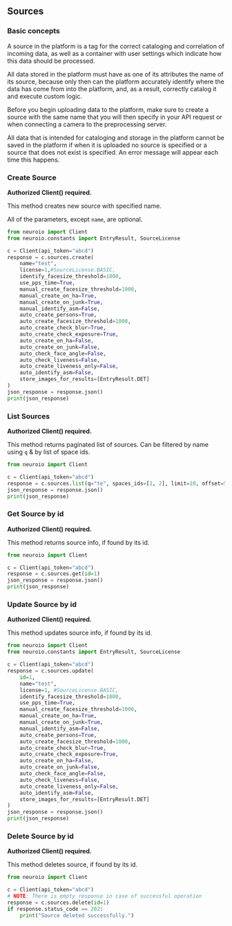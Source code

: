 ## Sources

### Basic concepts

A source in the platform is a tag for the correct cataloging and correlation of incoming data, as well as a container with user settings which indicate how this data should be processed.

All data stored in the platform must have as one of its attributes the name of its source, because only then can the platform accurately identify where the data has come from into the platform, and, as a result, correctly catalog it and execute custom logic.

Before you begin uploading data to the platform, make sure to create a source with the same name that you will then specify in your API request or when connecting a camera to the preprocessing server.

All data that is intended for cataloging and storage in the platform cannot be saved in the platform if when it is uploaded no source is specified or a source that does not exist is specified. An error message will appear each time this happens.

### Create Source

__Authorized Client() required.__

This method creates new source with specified name.

All of the parameters, except `name`, are optional.

```python
from neuroio import Client
from neuroio.constants import EntryResult, SourceLicense

c = Client(api_token="abcd")
response = c.sources.create(
    name="test",
    license=1,#SourceLicense.BASIC,
    identify_facesize_threshold=1000,
    use_pps_time=True,
    manual_create_facesize_threshold=1000,
    manual_create_on_ha=True,
    manual_create_on_junk=True,
    manual_identify_asm=False,
    auto_create_persons=True,
    auto_create_facesize_threshold=1000,
    auto_create_check_blur=True,
    auto_create_check_exposure=True,
    auto_create_on_ha=False,
    auto_create_on_junk=False,
    auto_check_face_angle=False,
    auto_check_liveness=False,
    auto_create_liveness_only=False,
    auto_identify_asm=False,
    store_images_for_results=[EntryResult.DET]
)
json_response = response.json()
print(json_response)
```

### List Sources

__Authorized Client() required.__

This method returns paginated list of sources. 
Can be filtered by name using `q` & by list of space ids.

```python
from neuroio import Client

c = Client(api_token="abcd")
response = c.sources.list(q="te", spaces_ids=[1, 2], limit=10, offset=5)
json_response = response.json()
print(json_response)
```

### Get Source by id

__Authorized Client() required.__

This method returns source info, if found by its id.

```python
from neuroio import Client

c = Client(api_token="abcd")
response = c.sources.get(id=1)
json_response = response.json()
print(json_response)
```

### Update Source by id

__Authorized Client() required.__

This method updates source info, if found by its id.

```python
from neuroio import Client
from neuroio.constants import EntryResult, SourceLicense

c = Client(api_token="abcd")
response = c.sources.update(
    id=1, 
    name="test",
    license=1, #SourceLicense.BASIC,
    identify_facesize_threshold=1000,
    use_pps_time=True,
    manual_create_facesize_threshold=1000,
    manual_create_on_ha=True,
    manual_create_on_junk=True,
    manual_identify_asm=False,
    auto_create_persons=True,
    auto_create_facesize_threshold=1000,
    auto_create_check_blur=True,
    auto_create_check_exposure=True,
    auto_create_on_ha=False,
    auto_create_on_junk=False,
    auto_check_face_angle=False,
    auto_check_liveness=False,
    auto_create_liveness_only=False,
    auto_identify_asm=False,
    store_images_for_results=[EntryResult.DET]
)
json_response = response.json()
print(json_response)
```

### Delete Source by id

__Authorized Client() required.__

This method deletes source, if found by its id.

```python
from neuroio import Client

c = Client(api_token="abcd")
# NOTE: There is empty response in case of successful operation
response = c.sources.delete(id=1)
if response.status_code == 202:
    print("Source deleted successfully.")
```
